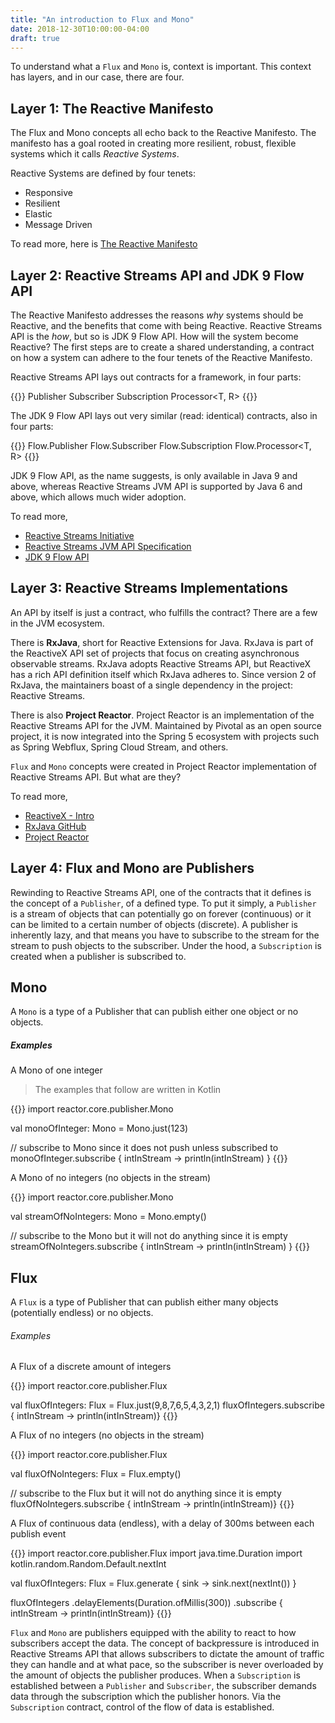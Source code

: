 ```yaml
---
title: "An introduction to Flux and Mono"
date: 2018-12-30T10:00:00-04:00
draft: true
---
```


To understand what a `Flux` and `Mono` is, context is important. This context has layers, and in our case, there are four.

Layer 1: The Reactive Manifesto
---

The Flux and Mono concepts all echo back to the Reactive Manifesto. The manifesto has a goal rooted in creating more resilient, robust, flexible systems which it calls *Reactive Systems*.

Reactive Systems are defined by four tenets:

- Responsive
- Resilient
- Elastic
- Message Driven

To read more, here is [The Reactive Manifesto](https://www.reactivemanifesto.org/)

Layer 2: Reactive Streams API and JDK 9 Flow API
---

The Reactive Manifesto addresses the reasons *why* systems should be Reactive, and the benefits that come with being Reactive. Reactive Streams API is the *how*, but so is JDK 9 Flow API. How will the system become Reactive? The first steps are to create a shared understanding, a contract on how a system can adhere to the four tenets of the Reactive Manifesto.

Reactive Streams API lays out contracts for a framework, in four parts:

{{<highlight java>}}
Publisher<T>
Subscriber<T>
Subscription
Processor<T, R>
{{</highlight>}}

The JDK 9 Flow API lays out very similar (read: identical) contracts, also in four parts:

{{<highlight java>}}
Flow.Publisher<T>
Flow.Subscriber<T>
Flow.Subscription
Flow.Processor<T, R>
{{</highlight>}}

JDK 9 Flow API, as the name suggests, is only available in Java 9 and above, whereas Reactive Streams JVM API is supported by Java 6 and above, which allows much wider adoption.

To read more,
- [Reactive Streams Initiative](http://www.reactive-streams.org/)
- [Reactive Streams JVM API Specification](https://github.com/reactive-streams/reactive-streams-jvm#specification)
- [JDK 9 Flow API](https://docs.oracle.com/javase/9/docs/api/java/util/concurrent/Flow.html)

Layer 3: Reactive Streams Implementations
---

An API by itself is just a contract, who fulfills the contract? There are a few in the JVM ecosystem.

There is **RxJava**, short for Reactive Extensions for Java. RxJava is part of the ReactiveX API set of projects that focus on creating asynchronous observable streams. RxJava adopts Reactive Streams API, but ReactiveX has a rich API definition itself which RxJava adheres to. Since version 2 of RxJava, the maintainers boast of a single dependency in the project: Reactive Streams.

There is also **Project Reactor**. Project Reactor is an implementation of the Reactive Streams API for the JVM. Maintained by Pivotal as an open source project, it is now integrated into the Spring 5 ecosystem with projects such as Spring Webflux, Spring Cloud Stream, and others.

`Flux` and `Mono` concepts were created in Project Reactor implementation of Reactive Streams API. But what are they?

To read more,

- [ReactiveX - Intro](http://reactivex.io/intro.html)
- [RxJava GitHub](https://github.com/ReactiveX/RxJava)
- [Project Reactor](https://projectreactor.io/)

Layer 4: Flux and Mono are Publishers
---

Rewinding to Reactive Streams API, one of the contracts that it defines is the concept of a `Publisher`, of a defined type. To put it simply, a `Publisher` is a stream of objects that can potentially go on forever (continuous) or it can be limited to a certain number of objects (discrete). A publisher is inherently lazy, and that means you have to subscribe to the stream for the stream to push objects to the subscriber. Under the hood, a `Subscription` is created when a publisher is subscribed to.

## Mono

A `Mono` is a type of a Publisher that can publish either one object or no objects.

##### Examples

A Mono of one integer

> The examples that follow are written in Kotlin

{{<highlight kotlin>}}
import reactor.core.publisher.Mono

val monoOfInteger: Mono<Int> = Mono.just(123)

// subscribe to Mono since it does not push unless subscribed to
monoOfInteger.subscribe { intInStream -> println(intInStream) }
{{</highlight>}}

A Mono of no integers (no objects in the stream)

{{<highlight kotlin>}}
import reactor.core.publisher.Mono

val streamOfNoIntegers: Mono<Int> = Mono.empty()

// subscribe to the Mono but it will not do anything since it is empty
streamOfNoIntegers.subscribe { intInStream -> println(intInStream) }
{{</highlight>}}

## Flux

A `Flux` is a type of Publisher that can publish either many objects (potentially endless) or no objects.

###### Examples

A Flux of a discrete amount of integers

{{<highlight kotlin>}}
import reactor.core.publisher.Flux

val fluxOfIntegers: Flux<Int> = Flux.just(9,8,7,6,5,4,3,2,1)
fluxOfIntegers.subscribe { intInStream -> println(intInStream)}
{{</highlight>}}

A Flux of no integers (no objects in the stream)

{{<highlight kotlin>}}
import reactor.core.publisher.Flux

val fluxOfNoIntegers: Flux<Int> = Flux.empty()

// subscribe to the Flux but it will not do anything since it is empty
fluxOfNoIntegers.subscribe { intInStream -> println(intInStream)}
{{</highlight>}}

A Flux of continuous data (endless), with a delay of 300ms between each publish
event

{{<highlight kotlin>}}
import reactor.core.publisher.Flux
import java.time.Duration
import kotlin.random.Random.Default.nextInt

val fluxOfIntegers: Flux<Int> = Flux.generate { sink -> sink.next(nextInt()) }

fluxOfIntegers
    .delayElements(Duration.ofMillis(300))
    .subscribe { intInStream -> println(intInStream)}
{{</highlight>}}

`Flux` and `Mono` are publishers equipped with the ability to react to how subscribers accept the data. The concept of backpressure is introduced in Reactive Streams API that allows subscribers to dictate the amount of traffic they can handle and at what pace, so the subscriber is never overloaded by the amount of objects the publisher produces. When a `Subscription` is established between a `Publisher` and `Subscriber`, the subscriber demands data through the subscription which the publisher honors. Via the `Subscription` contract, control of the flow of data is established.
